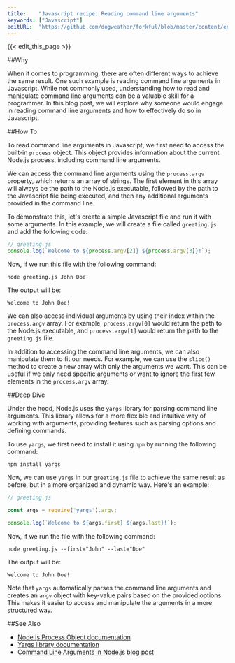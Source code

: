 ```yaml
---
title:    "Javascript recipe: Reading command line arguments"
keywords: ["Javascript"]
editURL:  "https://github.com/dogweather/forkful/blob/master/content/en/javascript/reading-command-line-arguments.md"
---
```


{{< edit_this_page >}}

##Why

When it comes to programming, there are often different ways to achieve the same result. One such example is reading command line arguments in Javascript. While not commonly used, understanding how to read and manipulate command line arguments can be a valuable skill for a programmer. In this blog post, we will explore why someone would engage in reading command line arguments and how to effectively do so in Javascript.

##How To

To read command line arguments in Javascript, we first need to access the built-in `process` object. This object provides information about the current Node.js process, including command line arguments.

We can access the command line arguments using the `process.argv` property, which returns an array of strings. The first element in this array will always be the path to the Node.js executable, followed by the path to the Javascript file being executed, and then any additional arguments provided in the command line.

To demonstrate this, let's create a simple Javascript file and run it with some arguments. In this example, we will create a file called `greeting.js` and add the following code:

```Javascript
// greeting.js
console.log(`Welcome to ${process.argv[2]} ${process.argv[3]}!`);
```

Now, if we run this file with the following command:

`node greeting.js John Doe`

The output will be:

`Welcome to John Doe!`

We can also access individual arguments by using their index within the `process.argv` array. For example, `process.argv[0]` would return the path to the Node.js executable, and `process.argv[1]` would return the path to the `greeting.js` file.

In addition to accessing the command line arguments, we can also manipulate them to fit our needs. For example, we can use the `slice()` method to create a new array with only the arguments we want. This can be useful if we only need specific arguments or want to ignore the first few elements in the `process.argv` array.

##Deep Dive

Under the hood, Node.js uses the `yargs` library for parsing command line arguments. This library allows for a more flexible and intuitive way of working with arguments, providing features such as parsing options and defining commands.

To use `yargs`, we first need to install it using `npm` by running the following command:

`npm install yargs`

Now, we can use `yargs` in our `greeting.js` file to achieve the same result as before, but in a more organized and dynamic way. Here's an example:

```Javascript
// greeting.js

const args = require('yargs').argv;

console.log(`Welcome to ${args.first} ${args.last}!`);
```

Now, if we run the file with the following command:

`node greeting.js --first="John" --last="Doe"`

The output will be:

`Welcome to John Doe!`

Note that `yargs` automatically parses the command line arguments and creates an `argv` object with key-value pairs based on the provided options. This makes it easier to access and manipulate the arguments in a more structured way.

##See Also

- [Node.js Process Object documentation](https://nodejs.org/dist/latest-v14.x/docs/api/process.html)
- [Yargs library documentation](https://www.npmjs.com/package/yargs)
- [Command Line Arguments in Node.js blog post](https://blog.logrocket.com/the-beginner-guide-to-command-line-arguments-in-node-js/)